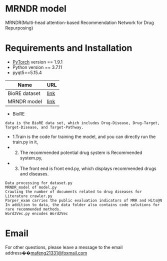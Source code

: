 # MRNDR model
MRNDR(Multi-head attention-based Recommendation Network for Drug Repurposing)

# Requirements and Installation
* [PyTorch](http://pytorch.org/) version == 1.9.1
* Python version == 3.7.11
* pyqt5==5.15.4

|Name|URL|
|----|----|
|BioRE dataset|[link](https://github.com/Lindamansen/BioRE_dataset)|
|MRNDR model|[link](https://github.com/Lindamansen/MRNDR_Code)|

* BioRE
```
data is the BioRE data set, which includes Drug-Disease, Drug-Target, Target-Disease, and Target-Pathway.
```

* 1.Train is the code for training the model, and you can directly run the train.py in it,
* 2. The recommended potential drug system is Recommended system.py,
* 3. The front end is front end.py, which displays recommended drugs and diseases.

``` 
Data processing for dataset.py
MRNDR_model of model.py
Crawling the number of documents related to drug diseases for Literature crawler.py
Parper_exam carries the public evaluation indicators of MRR and Hits@N
In addition to data, the data folder also contains code solutions for rare recommended methods.
Word2Vec.py encodes Word2Vec
```

# Email
For other questions, please leave a message to the email address��[mafeng21331@foxmail.com](mafeng21331@foxmail.com)
